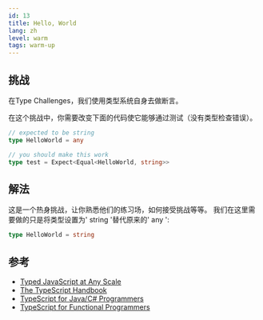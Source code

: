 ```yaml
---
id: 13
title: Hello, World
lang: zh
level: warm
tags: warm-up
---
```


## 挑战

在Type Challenges，我们使用类型系统自身去做断言。

在这个挑战中，你需要改变下面的代码使它能够通过测试（没有类型检查错误）。

```ts
// expected to be string
type HelloWorld = any
```

```ts
// you should make this work
type test = Expect<Equal<HelloWorld, string>>
```

## 解法

这是一个热身挑战，让你熟悉他们的练习场，如何接受挑战等等。
我们在这里需要做的只是将类型设置为' string '替代原来的' any ':

```ts
type HelloWorld = string
```

## 参考

- [Typed JavaScript at Any Scale](https://www.typescriptlang.org)
- [The TypeScript Handbook](https://www.typescriptlang.org/docs/handbook/intro.html)
- [TypeScript for Java/C# Programmers](https://www.typescriptlang.org/docs/handbook/typescript-in-5-minutes-oop.html)
- [TypeScript for Functional Programmers](https://www.typescriptlang.org/docs/handbook/typescript-in-5-minutes-func.html)
